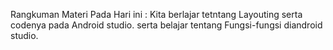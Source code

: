Rangkuman Materi Pada Hari ini :
Kita berlajar tetntang Layouting serta codenya pada Android studio.
serta belajar tentang Fungsi-fungsi diandroid studio.